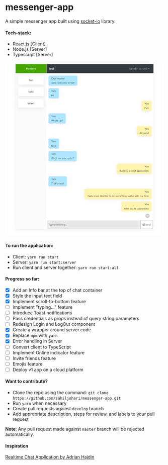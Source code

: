 # messenger-app

A simple messenger app built using [socket-io](https://socket.io/) library.

#### Tech-stack:

- React.js [Client]
- Node.js [Server]
- Typescript [Server]

![messenger](demo.png)

#### To run the application:

- Client: `yarn run start`
- Server: `yarn run start:server`
- Run client and server together: `yarn run start:all`

#### Progress so far:

- [x] Add an Info bar at the top of chat container
- [x] Style the input text field
- [x] Implement scroll-to-bottom feature
- [ ] Implement "typing..." feature
- [ ] Introduce Toast notifications
- [ ] Pass credentials as props instead of query string parameters
- [ ] Redesign Login and LogOut component
- [x] Create a wrapper around server code
- [x] Replace `npm` with `yarn`
- [x] Error handling in Server
- [ ] Convert client to TypeScript
- [ ] Implement Online indicator feature
- [ ] Invite friends feature
- [ ] Emojis feature
- [ ] Deploy v1 app on a cloud platform

#### Want to contribute?

- Clone the repo using the command: `git clone https://github.com/sahiljohari/messenger-app.git`
- Run `yarn` when necessary
- Create pull requests against `develop` branch
- Add appropriate description, steps for review, and labels to your pull request

**Note**: Any pull request made against `master` branch will be rejected automatically.

#### Inspiration

[Realtime Chat Application by Adrian Hajdin](https://github.com/adrianhajdin/project_chat_application)

